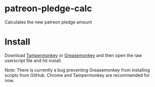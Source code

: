 # patreon-pledge-calc
Calculates the new patreon pledge amount

# Install
Download [Tampermonkey](https://tampermonkey.net/) or [Greasemonkey](https://addons.mozilla.org/en-US/firefox/addon/greasemonkey/) and then open the raw userscript file and hit install.

Note: There is currently a bug preventing Greasemonkey from installing scripts from GitHub. Chrome and Tampermonkey are recommended for now.
